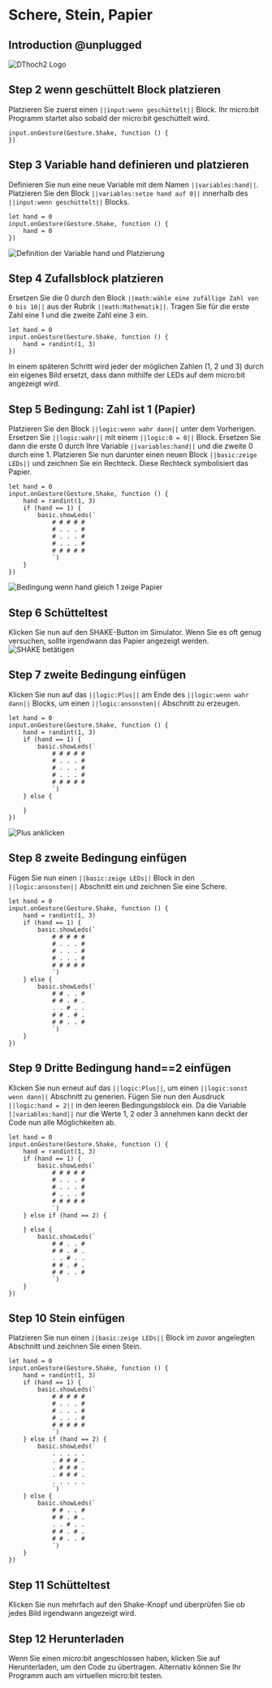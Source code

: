 # Schere, Stein, Papier
 
## Introduction @unplugged 
![DThoch2 Logo](Bilder-und-Gifs/schere-stein-papier/Logo-DThoch2-standard.png)
 
## Step 2 wenn geschüttelt Block platzieren 
Platzieren Sie zuerst einen ``||input:wenn geschüttelt||`` Block. Ihr micro:bit Programm startet also sobald der micro:bit geschüttelt wird. 
 
```blocks
input.onGesture(Gesture.Shake, function () {
})
```
 
## Step 3  Variable hand definieren und platzieren
Definieren Sie nun eine neue Variable mit dem Namen ``||variables:hand||``.
Platzieren Sie den Block ``||variables:setze hand auf 0||`` innerhalb des ``||input:wenn geschüttelt||`` Blocks.    
       
```blocks
let hand = 0
input.onGesture(Gesture.Shake, function () {
    hand = 0
})
```
![Definition der Variable hand und Platzierung](Bilder-und-Gifs/schere-stein-papier/step-3.gif)
 
## Step 4 Zufallsblock platzieren
Ersetzen Sie die 0 durch den Block ``||math:wähle eine zufällige Zahl von 0 bis 10||`` aus der Rubrik ``||math:Mathematik||``.
Tragen Sie für die erste Zahl eine 1 und die zweite Zahl eine 3 ein. 
 
```blocks
let hand = 0
input.onGesture(Gesture.Shake, function () {
    hand = randint(1, 3)
})
```
In einem späteren Schritt wird jeder der möglichen Zahlen (1, 2 und 3) durch ein eigenes Bild ersetzt, dass dann mithilfe der LEDs auf dem micro:bit angezeigt wird.  
 
## Step 5 Bedingung: Zahl ist 1 (Papier)
Platzieren Sie den Block ``||logic:wenn wahr dann||`` unter dem Vorherigen.
Ersetzen Sie ``||logic:wahr||`` mit einem ``||logic:0 = 0||`` Block. Ersetzen Sie dann die erste 0 durch Ihre Variable ``||variables:hand||`` und die zweite 0 durch eine 1. 
Platzieren Sie nun darunter einen neuen Block ``||basic:zeige LEDs||`` und zeichnen Sie ein Rechteck. Diese Rechteck symbolisiert das Papier.       
 
```blocks
let hand = 0
input.onGesture(Gesture.Shake, function () {
    hand = randint(1, 3)
    if (hand == 1) {
        basic.showLeds(`
            # # # # #
            # . . . #
            # . . . #
            # . . . #
            # # # # #
            `)
    }
})
```
![Bedingung wenn hand gleich 1 zeige Papier](Bilder-und-Gifs/schere-stein-papier/step-5.gif)
 
## Step 6 Schütteltest
Klicken Sie nun auf den SHAKE-Button im Simulator. Wenn Sie es oft genug versuchen, sollte irgendwann das Papier angezeigt werden.
![SHAKE betätigen](Bilder-und-Gifs/schere-stein-papier/step-6.gif)
 
## Step 7 zweite Bedingung einfügen
Klicken Sie nun auf das ``||logic:Plus||`` am Ende des ``||logic:wenn wahr dann||`` Blocks,
um einen ``||logic:ansonsten||`` Abschnitt zu erzeugen.  
 
```blocks
let hand = 0
input.onGesture(Gesture.Shake, function () {
    hand = randint(1, 3)
    if (hand == 1) {
        basic.showLeds(`
            # # # # #
            # . . . #
            # . . . #
            # . . . #
            # # # # #
            `)
    } else {
        
    }
})
```
![Plus anklicken](Bilder-und-Gifs/schere-stein-papier/step-7.gif)
 
## Step 8 zweite Bedingung einfügen
Fügen Sie nun einen ``||basic:zeige LEDs||`` Block in den ``||logic:ansonsten||`` Abschnitt ein und zeichnen Sie eine Schere.  
 
```blocks
let hand = 0
input.onGesture(Gesture.Shake, function () {
    hand = randint(1, 3)
    if (hand == 1) {
        basic.showLeds(`
            # # # # #
            # . . . #
            # . . . #
            # . . . #
            # # # # #
            `)
    } else {
        basic.showLeds(`
            # # . . #
            # # . # .
            . . # . .
            # # . # .
            # # . . #
            `)
    }
})
```
 
## Step 9 Dritte Bedingung hand==2 einfügen
Klicken Sie nun erneut auf das ``||logic:Plus||``, um einen ``||logic:sonst wenn dann||`` Abschnitt zu generien. 
Fügen Sie nun den Ausdruck ``||logic:hand = 2||`` in den leeren Bedingungsblock ein. Da die Variable ``||variables:hand||`` nur die Werte 1, 2 oder 3 annehmen kann deckt der Code nun alle Möglichkeiten ab. 
 
```blocks
let hand = 0
input.onGesture(Gesture.Shake, function () {
    hand = randint(1, 3)
    if (hand == 1) {
        basic.showLeds(`
            # # # # #
            # . . . #
            # . . . #
            # . . . #
            # # # # #
            `)
    } else if (hand == 2) {
        
    } else {
        basic.showLeds(`
            # # . . #
            # # . # .
            . . # . .
            # # . # .
            # # . . #
            `)
    }
})
```
 
## Step 10 Stein einfügen
Platzieren Sie nun einen ``||basic:zeige LEDs||`` Block im zuvor angelegten Abschnitt und zeichnen Sie einen Stein.
 
```blocks
let hand = 0
input.onGesture(Gesture.Shake, function () {
    hand = randint(1, 3)
    if (hand == 1) {
        basic.showLeds(`
            # # # # #
            # . . . #
            # . . . #
            # . . . #
            # # # # #
            `)
    } else if (hand == 2) {
        basic.showLeds(`
            . . . . .
            . # # # .
            . # # # .
            . # # # .
            . . . . .
            `)
    } else {
        basic.showLeds(`
            # # . . #
            # # . # .
            . . # . .
            # # . # .
            # # . . #
            `)
    }
})
```
 
## Step 11 Schütteltest
Klicken Sie nun mehrfach auf den Shake-Knopf und überprüfen Sie ob jedes Bild irgendwann angezeigt wird. 
 
 
## Step 12 Herunterladen
Wenn Sie einen micro:bit angeschlossen haben, klicken Sie auf Herunterladen, um den Code zu übertragen.
Alternativ können Sie Ihr Programm auch am virtuellen micro:bit testen. 

